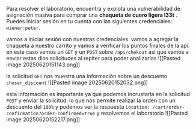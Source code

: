 Para resolver el laboratorio, encuentra y explota una vulnerabilidad de asignación masiva para comprar una **chaqueta de cuero ligera l33t** . Puedes iniciar sesión en tu cuenta con las siguientes credenciales: `wiener:peter`.

vamos a iniciar sesión con nuestras credenciales. vamos a agregar la chaqueta a nuestro carrito y vamos a verificar los puntos finales de la api. en este caso vemos un `GET` y un  `POST` sobre `/api/chekout` así que vamos a enviar estas dios solicitudes al repiter para poder analizarlas
![[Pasted image 20250620151143.png]]

la solicitud `GET` nos muestra una información sobre un descuento `chosen_discount`
![[Pasted image 20250620152032.png]]

esta información es importante ya que podemos incrustarla en la solicitud `POST` y enviar la solicitud. lo que nos permite realizar la orden con un descuento del `100%` y podemos ver la respuesta `Location: /cart/order-confirmation?order-confirmed=true` y resolvemos el laboratorio
![[Pasted image 20250620152217.png]]

